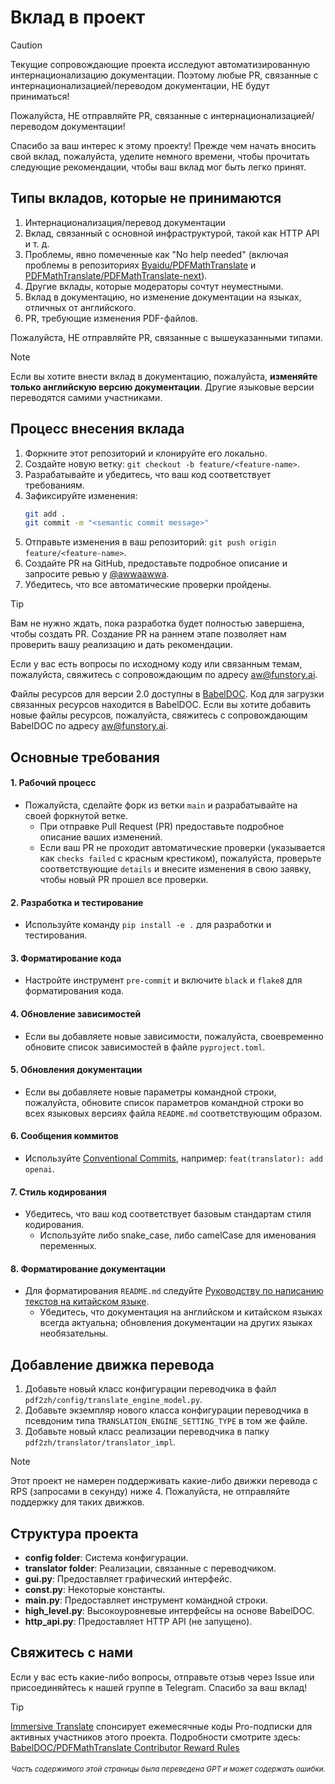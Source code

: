 # Вклад в проект

> [!CAUTION]
>
> Текущие сопровождающие проекта исследуют автоматизированную интернационализацию документации. Поэтому любые PR, связанные с интернационализацией/переводом документации, НЕ будут приниматься!
>
> Пожалуйста, НЕ отправляйте PR, связанные с интернационализацией/переводом документации!

Спасибо за ваш интерес к этому проекту! Прежде чем начать вносить свой вклад, пожалуйста, уделите немного времени, чтобы прочитать следующие рекомендации, чтобы ваш вклад мог быть легко принят.

## Типы вкладов, которые не принимаются

1. Интернационализация/перевод документации
2. Вклад, связанный с основной инфраструктурой, такой как HTTP API и т. д.
3. Проблемы, явно помеченные как "No help needed" (включая проблемы в репозиториях [Byaidu/PDFMathTranslate](Byaidu/PDFMathTranslate) и [PDFMathTranslate/PDFMathTranslate-next](PDFMathTranslate/PDFMathTranslate-next)).
4. Другие вклады, которые модераторы сочтут неуместными.
5. Вклад в документацию, но изменение документации на языках, отличных от английского.
6. PR, требующие изменения PDF-файлов.

Пожалуйста, НЕ отправляйте PR, связанные с вышеуказанными типами.

> [!NOTE]
>
> Если вы хотите внести вклад в документацию, пожалуйста, **изменяйте только английскую версию документации**. Другие языковые версии переводятся самими участниками.

## Процесс внесения вклада

1. Форкните этот репозиторий и клонируйте его локально.
2. Создайте новую ветку: `git checkout -b feature/<feature-name>`.
3. Разрабатывайте и убедитесь, что ваш код соответствует требованиям.
4. Зафиксируйте изменения:
   ```bash
   git add .
   git commit -m "<semantic commit message>"
   ```
5. Отправьте изменения в ваш репозиторий: `git push origin feature/<feature-name>`.
6. Создайте PR на GitHub, предоставьте подробное описание и запросите ревью у [@awwaawwa](https://github.com/awwaawwa).
7. Убедитесь, что все автоматические проверки пройдены.

> [!TIP]
>
> Вам не нужно ждать, пока разработка будет полностью завершена, чтобы создать PR. Создание PR на раннем этапе позволяет нам проверить вашу реализацию и дать рекомендации.
>
> Если у вас есть вопросы по исходному коду или связанным темам, пожалуйста, свяжитесь с сопровождающим по адресу aw@funstory.ai.
>
> Файлы ресурсов для версии 2.0 доступны в [BabelDOC](https://github.com/funstory-ai/BabelDOC). Код для загрузки связанных ресурсов находится в BabelDOC. Если вы хотите добавить новые файлы ресурсов, пожалуйста, свяжитесь с сопровождающим BabelDOC по адресу aw@funstory.ai.

## Основные требования

<h4 id="sop">1. Рабочий процесс</h4>

- Пожалуйста, сделайте форк из ветки `main` и разрабатывайте на своей форкнутой ветке.
   - При отправке Pull Request (PR) предоставьте подробное описание ваших изменений.
   - Если ваш PR не проходит автоматические проверки (указывается как `checks failed` с красным крестиком), пожалуйста, проверьте соответствующие `details` и внесите изменения в свою заявку, чтобы новый PR прошел все проверки.


<h4 id="dev&test">2. Разработка и тестирование</h4>

- Используйте команду `pip install -e .` для разработки и тестирования.


<h4 id="format">3. Форматирование кода</h4>

- Настройте инструмент `pre-commit` и включите `black` и `flake8` для форматирования кода.


<h4 id="requpdate">4. Обновление зависимостей</h4>

- Если вы добавляете новые зависимости, пожалуйста, своевременно обновите список зависимостей в файле `pyproject.toml`.


<h4 id="docupdate">5. Обновления документации</h4>

- Если вы добавляете новые параметры командной строки, пожалуйста, обновите список параметров командной строки во всех языковых версиях файла `README.md` соответствующим образом.


<h4 id="commitmsg">6. Сообщения коммитов</h4>

- Используйте [Conventional Commits](https://www.conventionalcommits.org/en/v1.0.0/), например: `feat(translator): add openai`.


<h4 id="codestyle">7. Стиль кодирования</h4>

- Убедитесь, что ваш код соответствует базовым стандартам стиля кодирования.
   - Используйте либо snake_case, либо camelCase для именования переменных.


<h4 id="doctypo">8. Форматирование документации</h4>

- Для форматирования `README.md` следуйте [Руководству по написанию текстов на китайском языке](https://github.com/sparanoid/chinese-copywriting-guidelines).
   - Убедитесь, что документация на английском и китайском языках всегда актуальна; обновления документации на других языках необязательны.

## Добавление движка перевода

1. Добавьте новый класс конфигурации переводчика в файл `pdf2zh/config/translate_engine_model.py`.
2. Добавьте экземпляр нового класса конфигурации переводчика в псевдоним типа `TRANSLATION_ENGINE_SETTING_TYPE` в том же файле.
3. Добавьте новый класс реализации переводчика в папку `pdf2zh/translator/translator_impl`.

> [!NOTE]
>
> Этот проект не намерен поддерживать какие-либо движки перевода с RPS (запросами в секунду) ниже 4. Пожалуйста, не отправляйте поддержку для таких движков.

## Структура проекта

- **config folder**: Система конфигурации.
- **translator folder**: Реализации, связанные с переводчиком.
- **gui.py**: Предоставляет графический интерфейс.
- **const.py**: Некоторые константы.
- **main.py**: Предоставляет инструмент командной строки.
- **high_level.py**: Высокоуровневые интерфейсы на основе BabelDOC.
- **http_api.py**: Предоставляет HTTP API (не запущено).

## Свяжитесь с нами

Если у вас есть какие-либо вопросы, отправьте отзыв через Issue или присоединяйтесь к нашей группе в Telegram. Спасибо за ваш вклад!

> [!TIP]
>
> [Immersive Translate](https://immersivetranslate.com) спонсирует ежемесячные коды Pro-подписки для активных участников этого проекта. Подробности смотрите здесь: [BabelDOC/PDFMathTranslate Contributor Reward Rules](https://funstory-ai.github.io/BabelDOC/CONTRIBUTOR_REWARD/)

<div align="right"> 
<h6><small>Часть содержимого этой страницы была переведена GPT и может содержать ошибки.</small></h6>